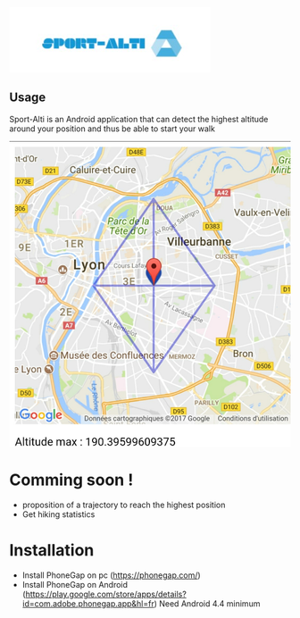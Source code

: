 [![N|Solid](https://github.com/KarimZghali/sport-alti/blob/master/resources/logo-sport-alti.jpg?raw=true)](https://github.com/KarimZghali/sport-alti/blob/master/resources/logo-sport-alti.jpg?raw=true)
## Usage

Sport-Alti is an Android application that can detect the highest altitude around your position and thus be able to start your walk


[![N|Solid](https://github.com/KarimZghali/sport-alti/blob/master/resources/capt.jpg?raw=true)](https://github.com/KarimZghali/sport-alti/blob/master/resources/capt.jpg?raw=true)

# Comming soon !

  - proposition of a trajectory to reach the highest position
  - Get hiking statistics

# Installation

- Install PhoneGap on pc (https://phonegap.com/)
- Install PhoneGap on Android (https://play.google.com/store/apps/details?id=com.adobe.phonegap.app&hl=fr)
 Need Android 4.4 minimum
